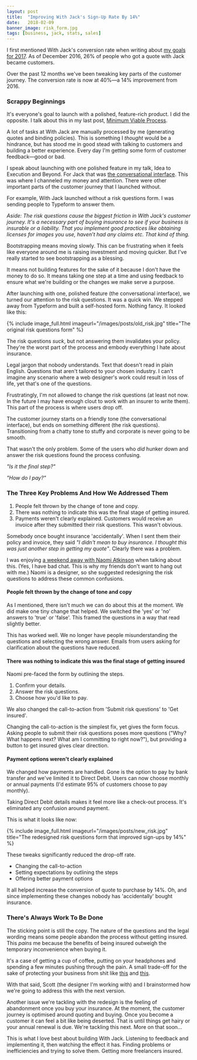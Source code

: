 ```yaml
---
layout: post
title:  "Improving With Jack's Sign-Up Rate By 14%"
date:   2018-02-09
banner_image: risk_form.jpg
tags: [business, jack, stats, sales]
---
```


I first mentioned With Jack's conversion rate when writing about <a href="/2016/12/31/my-goals-for-2017/">my goals for 2017</a>. As of December 2016, 26% of people who got a quote with Jack became customers.

Over the past 12 months we've been tweaking key parts of the customer journey. The conversion rate is now at 40%—a 14% improvement from 2016.

<h3>Scrappy Beginnings</h3>

It's everyone's goal to launch with a polished, feature-rich product. I did the opposite. I talk about this in my last post, <a href="/2018/01/23/minimum-viable-process/">Minimum Viable Process</a>.

A lot of tasks at With Jack are manually processed by me (generating quotes and binding policies). This is something I _thought_ would be a hindrance, but has stood me in good stead with talking to customers and building a better experience. Every day I'm getting some form of customer feedback—good or bad.

I speak about launching with one polished feature in my talk, Idea to Execution and Beyond. For Jack that was <a href="https://withjack.co.uk/quote">the conversational interface</a>. This was where I channeled my money and attention. There were other important parts of the customer journey that I launched without.

For example, With Jack launched without a risk questions form. I was sending people to Typeform to answer them.

_Aside: The risk questions cause the biggest friction in With Jack's customer journey. It's a necessary part of buying insurance to see if your business is insurable or a liability. That you implement good practices like obtaining licenses for images you use, haven’t had any claims etc. That kind of thing._

Bootstrapping means moving slowly. This can be frustrating when it feels like everyone around me is raising investment and moving quicker. But I've really started to see bootstrapping as a blessing.

It means not building features for the sake of it because I don't have the money to do so. It means taking one step at a time and using feedback to ensure what we're building or the changes we make serve a purpose.

After launching with one, polished feature (the conversational interface), we turned our attention to the risk questions. It was a quick win. We stepped away from Typeform and built a self-hosted form. Nothing fancy. It looked like this:

{% include image_full.html imageurl="/images/posts/old_risk.jpg" title="The original risk questions form" %}

The risk questions _suck_, but not answering them invalidates your policy. They're the worst part of the process and embody everything I hate about insurance.

Legal jargon that nobody understands. Text that doesn't read in plain English. Questions that aren't tailored to your chosen industry. I can't imagine any scenario where a web designer's work could result in loss of life, yet that's one of the questions.

Frustratingly, I'm not allowed to change the risk questions (at least not now. In the future I may have enough clout to work with an insurer to write them). This part of the process is where users drop off.

The customer journey starts on a friendly tone (the conversational interface), but ends on something different (the risk questions). Transitioning from a chatty tone to stuffy and corporate is never going to be smooth.

That wasn't the only problem. Some of the users who _did_ hunker down and answer the risk questions found the process confusing.

_"Is it the final step?"_

_"How do I pay?"_

<h3>The Three Key Problems And How We Addressed Them</h3>

1. People felt thrown by the change of tone and copy.
2. There was nothing to indicate this was the final stage of getting insured.
3. Payments weren't clearly explained. Customers would receive an invoice after they submitted their risk questions. This wasn't obvious.

Somebody once bought insurance 'accidentally'. When I sent them their policy and invoice, they said _"I didn't mean to buy insurance. I thought this was just another step in getting my quote"_. Clearly there was a problem.

I was enjoying <a href="https://girlwithacamera.co.uk/a-weekend-retreat-to-inveraray/">a weekend away with Naomi Atkinson</a> when talking about this. (Yes, I have bad chat. This is why my friends don't want to hang out with me.) Naomi is a designer, so she suggested redesigning the risk questions to address these common confusions.

<h4>People felt thrown by the change of tone and copy</h4>

As I mentioned, there isn't much we can do about this at the moment. We did make one tiny change that helped. We switched the 'yes' or 'no' answers to 'true' or 'false'. This framed the questions in a way that read slightly better.

This has worked well. We no longer have people misunderstanding the questions and selecting the wrong answer. Emails from users asking for clarification about the questions have reduced.

<h4>There was nothing to indicate this was the final stage of getting insured</h4>

Naomi pre-faced the form by outlining the steps.

1. Confirm your details.
2. Answer the risk questions.
3. Choose how you'd like to pay.

We also changed the call-to-action from 'Submit risk questions' to 'Get insured'.

Changing the call-to-action is the simplest fix, yet gives the form focus. Asking people to submit their risk questions poses more questions ("Why? What happens next? What am I committing to right now?"), but providing a button to get insured gives clear direction.

<h4>Payment options weren't clearly explained</h4>

We changed how payments are handled. Gone is the option to pay by bank transfer and we've limited it to Direct Debit. Users can now choose monthly or annual payments (I'd estimate 95% of customers choose to pay monthly).

Taking Direct Debit details makes it feel more like a check-out process. It's eliminated any confusion around payment.

This is what it looks like now:

{% include image_full.html imageurl="/images/posts/new_risk.jpg" title="The redesigned risk questions form that improved sign-ups by 14%" %}

These tweaks significantly reduced the drop-off rate.

* Changing the call-to-action
* Setting expectations by outlining the steps
* Offering better payment options

It all helped increase the conversion of quote to purchase by 14%. Oh, and since implementing these changes nobody has 'accidentally' bought insurance.

<h3>There's Always Work To Be Done</h3>

The sticking point is still the copy. The nature of the questions and the legal wording means some people abandon the process without getting insured. This _pains_ me because the benefits of being insured outweigh the temporary inconvenience when buying it.

It's a case of getting a cup of coffee, putting on your headphones and spending a few minutes pushing through the pain. A small trade-off for the sake of protecting your business from shit like <a href="https://withjack.co.uk/insurance/2018/01/12/how-insurance-helped-this-designer-with-a-strained-client-relationship.html">this</a> and <a href="https://withjack.co.uk/insurance/2017/07/12/how-insurance-helped-this-developer-fight-scope-creep.html">this</a>.

With that said, Scott (the designer I'm working with) and I brainstormed how we're going to address this with the next version.

Another issue we're tackling with the redesign is the feeling of abandonment once you buy your insurance. At the moment, the customer journey is optimised around quoting and buying. Once you become a customer it can feel a bit like being deserted. That is until things get hairy or your annual renewal is due. We're tackling this next. More on that soon…

This is what I love best about building With Jack. Listening to feedback and implementing it, then watching the effect it has. Finding problems or inefficiencies and trying to solve them. Getting more freelancers insured.
